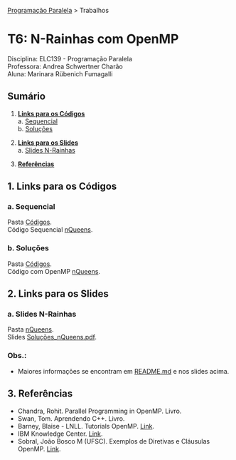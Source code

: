 [Programação Paralela](https://github.com/AndreaInfUFSM/elc139-2018a) > Trabalhos

# T6: N-Rainhas com OpenMP

Disciplina: ELC139 - Programação Paralela  
Professora: Andrea Schwertner Charão  
Aluna: Marinara Rübenich Fumagalli

## Sumário
1. [**Links para os Códigos**](#1-links-para-os-códigos)   
    a. [Sequencial](#a-sequencial)  
    b. [Soluções](#b-soluções)
    
2. [**Links para os Slides**](#2-links-para-os-slides)  
    a. [Slides N-Rainhas](#a-slides-n--rainhas) 
     
3. [**Referências**](#3-referências)  

## 1. Links para os Códigos

### a. Sequencial

Pasta [Códigos](nQueens/1.nQueens_Seq).  
Código Sequencial [nQueens](nQueens/1.nQueens_Seq/nqueens.c).

### b. Soluções

Pasta [Códigos](nQueens/2.nQueens_OpenMP/Códigos).  
Código com OpenMP [nQueens](nQueens/2.nQueens_OpenMP/Códigos/nqueensOMP.c).

## 2. Links para os Slides

### a. Slides N-Rainhas

Pasta [nQueens](nQueens/2.nQueens_OpenMP).  
Slides [Soluções_nQueens.pdf](nQueens/2.nQueens_OpenMP/Soluções_nQueens.pdf).

### Obs.:

* Maiores informações se encontram em [README.md](nQueens/README.md) e nos slides acima.

## 3. Referências
- Chandra, Rohit. Parallel Programming in OpenMP. Livro.
- Swan, Tom. Aprendendo C++. Livro.
- Barney, Blaise - LNLL. Tutorials OpenMP. [Link](https://computing.llnl.gov/tutorials/openMP/).
- IBM Knowledge Center. [Link](https://www.ibm.com/support/knowledgecenter/SSGH2K_13.1.3/com.ibm.xlc1313.aix.doc/compiler_ref/prag_omp_atomic.html).
- Sobral, João Bosco M (UFSC). Exemplos de Diretivas e Cláusulas OpenMP. [Link](http://www.inf.ufsc.br/~bosco.sobral/ensino/ine5645/Exemplos-Diretivas-Clausulas.pdf).
